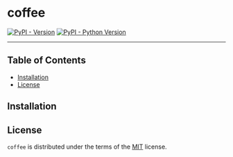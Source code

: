 # coffee

[![PyPI - Version](https://img.shields.io/pypi/v/coffee.svg)](https://pypi.org/project/coffee)
[![PyPI - Python Version](https://img.shields.io/pypi/pyversions/coffee.svg)](https://pypi.org/project/coffee)

-----

## Table of Contents

- [Installation](#installation)
- [License](#license)

## Installation


## License

`coffee` is distributed under the terms of the [MIT](https://spdx.org/licenses/MIT.html) license.
